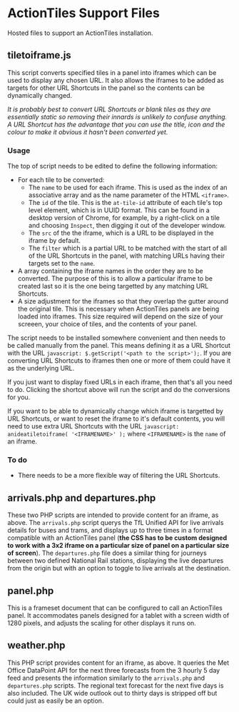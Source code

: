 # ActionTiles Support Files
Hosted files to support an ActionTiles installation.

## tiletoiframe.js

This script converts specified tiles in a panel into iframes which can be used to display any chosen URL. It also allows the iframes to be added as targets for other URL Shortcuts in the panel so the contents can be dynamically changed.

_It is probably best to convert URL Shortcuts or blank tiles as they are essentially static so removing their innards is unlikely to confuse anything. A URL Shortcut has the advantage that you can use the title, icon and the colour to make it obvious it hasn't been converted yet._

### Usage
The top of script needs to be edited to define the following information:

* For each tile to be converted:
    * The `name` to be used for each iframe. This is used as the index of an associative array and as the name parameter of the HTML `<iframe>`.
    * The `id` of the tile. This is the `at-tile-id` attribute of each tile's top level element, which is in UUID format. This can be found in a desktop version of Chrome, for example, by a right-click on a tile and choosing `Inspect`, then digging it out of the developer window.
    * The `src` of the the iframe, which is a URL to be displayed in the iframe by default.
    * The `filter` which is a partial URL to be matched with the start of all of the URL Shortcuts in the panel, with matching URLs having their targets set to the `name`.
* A array containing the iframe names in the order they are to be converted. The purpose of this is to allow a particular iframe to be created last so it is the one being targetted by any matching URL Shortcuts.
* A size adjustment for the iframes so that they overlap the gutter around the original tile. This is necessary when ActionTiles panels are being loaded into iframes. This size required will depend on the size of your screeen, your choice of tiles, and the contents of your panel. 

The script needs to be installed somewhere convenient and then needs to be called manually from the panel. This means defining it as a URL Shortcut with the URL `javascript: $.getScript('<path to the script>');`. If you are converting URL Shortcuts to iframes then one or more of them could have it as the underlying URL.

If you just want to display fixed URLs in each iframe, then that's all you need to do. Clicking the shortcut above will run the script and do the conversions for you.

If you want to be able to dynamically change which iframe is targetted by URL Shortcuts, or want to reset the iframe to it's default contents, you will need to use extra URL Shortcuts with the URL `javascript: anideatiletoiframe( '<IFRAMENAME>' );` where `<IFRAMENAME>` is the `name` of an iframe.

### To do
* There needs to be a more flexible way of filtering the URL Shortcuts.

## arrivals.php and departures.php
These two PHP scripts are intended to provide content for an iframe, as above. The `arrivals.php` script querys the TfL Unified API for live arrivals details for buses and trams, and displays up to three times in a format compatible with an ActionTiles panel (__the CSS has to be custom designed to work with a 3x2 iframe on a particular size of panel on a particular size of screen__). The `departures.php` file does a similar thing for journeys between two defined National Rail stations, displaying the live departures from the origin but with an option to toggle to live arrivals at the destination.

## panel.php
This is a frameset document that can be configured to call an ActionTiles panel. It accommodates panels designed for a tablet with a screen width of 1280 pixels, and adjusts the scaling for other displays it runs on.

## weather.php
This PHP script provides content for an iframe, as above. It queries the Met Office DataPoint API for the next three forecasts from the 3 hourly 5 day feed and presents the information similarly to the `arrivals.php` and `departures.php` scripts. The regional text forecast for the next five days is also included. The UK wide outlook out to thirty days is stripped off but could just as easily be an option.
